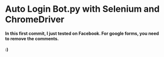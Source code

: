 <h1> Auto Login Bot.py with Selenium and ChromeDriver </h1>
<h4>In this first commit, I just tested on Facebook.
For google forms, you need to remove the comments.</h4>

<b>:)</b>
